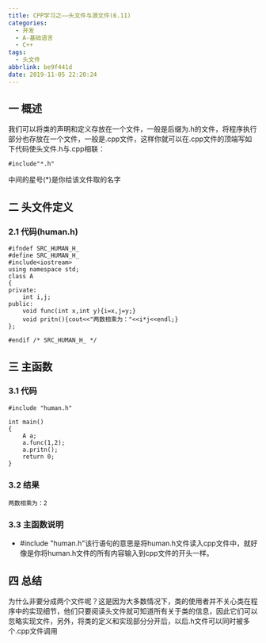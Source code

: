 ```yaml
---
title: CPP学习之——头文件与源文件(6.11)
categories:
  - 开发
  - A-基础语言
  - C++
tags:
  - 头文件
abbrlink: be9f441d
date: 2019-11-05 22:20:24
---
```

## 一  概述

我们可以将类的声明和定义存放在一个文件，一般是后缀为.h的文件，将程序执行部分也存放在一个文件，一般是.cpp文件，这样你就可以在.cpp文件的顶端写如下代码使头文件.h与.cpp相联：  

```
#include"*.h"
```

中间的星号(*)是你给该文件取的名字  

<!--more-->

## 二 头文件定义

### 2.1 代码(human.h)

```
#ifndef SRC_HUMAN_H_
#define SRC_HUMAN_H_
#include<iostream>
using namespace std;
class A
{
private:
	int i,j;
public:
    void func(int x,int y){i=x,j=y;}
    void pritn(){cout<<"两数相乘为："<<i*j<<endl;}
};

#endif /* SRC_HUMAN_H_ */
```

## 三 主函数

### 3.1 代码

```
#include "human.h"

int main()
{
	A a;
	a.func(1,2);
	a.pritn();
	return 0;
}

```

### 3.2 结果

```
两数相乘为：2
```

### 3.3 主函数说明

* #include "human.h"该行语句的意思是将human.h文件读入cpp文件中，就好像是你将human.h文件的所有内容输入到cpp文件的开头一样。

## 四 总结

为什么非要分成两个文件呢？这是因为大多数情况下，类的使用者并不关心类在程序中的实现细节，他们只要阅读头文件就可知道所有关于类的信息，因此它们可以忽略实现文件，另外，将类的定义和实现部分分开后，以后.h文件可以同时被多个.cpp文件调用